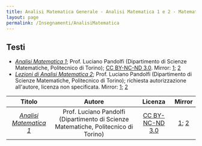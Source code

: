 ```yaml
---
title: Analisi Matematica Generale - Analisi Matematica 1 e 2 - Matematica 1 e 2
layout: page
permalink: /Insegnamenti/AnalisiMatematica
---  
```


## Testi
* [_Analisi Matematica 1_](https://drive.google.com/file/d/14NsiG2VZyuo9RcVAsemkSDWHYNlAUXeD/); Prof. Luciano Pandolfi (Dipartimento di Scienze Matematiche, Politecnico di Torino); [CC BY-NC-ND 3.0](https://creativecommons.org/licenses/by-nc-nd/3.0/). Mirror: [1](http://calvino.polito.it/%7Elucipan/materiale_html/Pandolfi-Appunti-Analisi-1); [2](https://web.archive.org/web/20210928150944/http://calvino.polito.it/~lucipan/materiale_html/Pandolfi-Appunti-Analisi-1)
* [_Lezioni di Analisi Matematica 2_](https://drive.google.com/file/d/1LfT8RorI6KjGKSAJTQcwjxmmeqSYAS-R/); Prof. Luciano Pandolfi (Dipartimento di Scienze Matematiche, Politecnico di Torino); richiesta autorizzazione all'autore, licenza non specificata. Mirror: [1](http://calvino.polito.it/%7Elucipan/materiale_html/Analisi-2-PANDOLFI.pdf); [2](https://web.archive.org/web/20210928151006/http://calvino.polito.it/~lucipan/materiale_html/Analisi-2-PANDOLFI.pdf)

| Titolo | Autore | Licenza | Mirror |
| :---: | :---: | :---: | :---: |
| [_Analisi Matematica 1_](https://drive.google.com/file/d/14NsiG2VZyuo9RcVAsemkSDWHYNlAUXeD/) | Prof. Luciano Pandolfi (Dipartimento di Scienze Matematiche, Politecnico di Torino) | [CC BY-NC-ND 3.0](https://creativecommons.org/licenses/by-nc-nd/3.0/) | [1](http://calvino.polito.it/%7Elucipan/materiale_html/Pandolfi-Appunti-Analisi-1); [2](https://web.archive.org/web/20210928150944/http://calvino.polito.it/~lucipan/materiale_html/Pandolfi-Appunti-Analisi-1) |